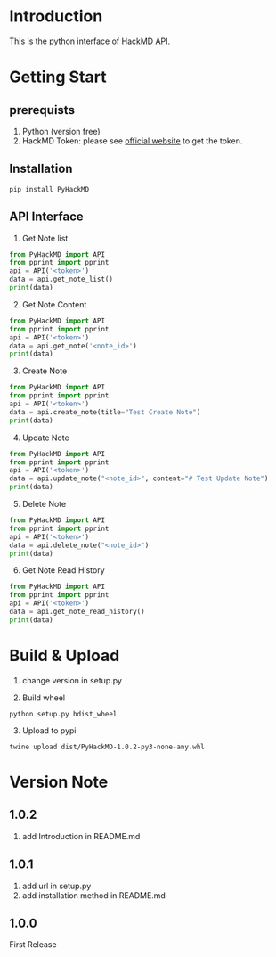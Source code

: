 # Introduction
This is the python interface of [HackMD API](https://hackmd.io/@hackmd-api/developer-portal/).

# Getting Start
## prerequists
1. Python (version free)
2. HackMD Token: please see [official website](https://hackmd.io/@hackmd-api/developer-portal/https%3A%2F%2Fhackmd.io%2F%40hackmd-api%2Fhow-to-issue-an-api-token) to get the token.

## Installation
```
pip install PyHackMD
```

## API Interface
1. Get Note list
```python
from PyHackMD import API
from pprint import pprint
api = API('<token>')
data = api.get_note_list()
print(data)
```

2. Get Note Content
```python
from PyHackMD import API
from pprint import pprint
api = API('<token>')
data = api.get_note('<note_id>')
print(data)
```

3. Create Note
```python
from PyHackMD import API
from pprint import pprint
api = API('<token>')
data = api.create_note(title="Test Create Note")
print(data)
```

4. Update Note
```python
from PyHackMD import API
from pprint import pprint
api = API('<token>')
data = api.update_note("<note_id>", content="# Test Update Note")
print(data)
```

5. Delete Note
```python
from PyHackMD import API
from pprint import pprint
api = API('<token>')
data = api.delete_note("<note_id>")
print(data)
```

6. Get Note Read History
```python
from PyHackMD import API
from pprint import pprint
api = API('<token>')
data = api.get_note_read_history()
print(data)
```

# Build & Upload
1. change version in setup.py

2. Build wheel
```
python setup.py bdist_wheel
```

3. Upload to pypi 
```
twine upload dist/PyHackMD-1.0.2-py3-none-any.whl
```

# Version Note
## 1.0.2
1. add Introduction in README.md

## 1.0.1
1. add url in setup.py
2. add installation method in README.md

## 1.0.0
First Release
